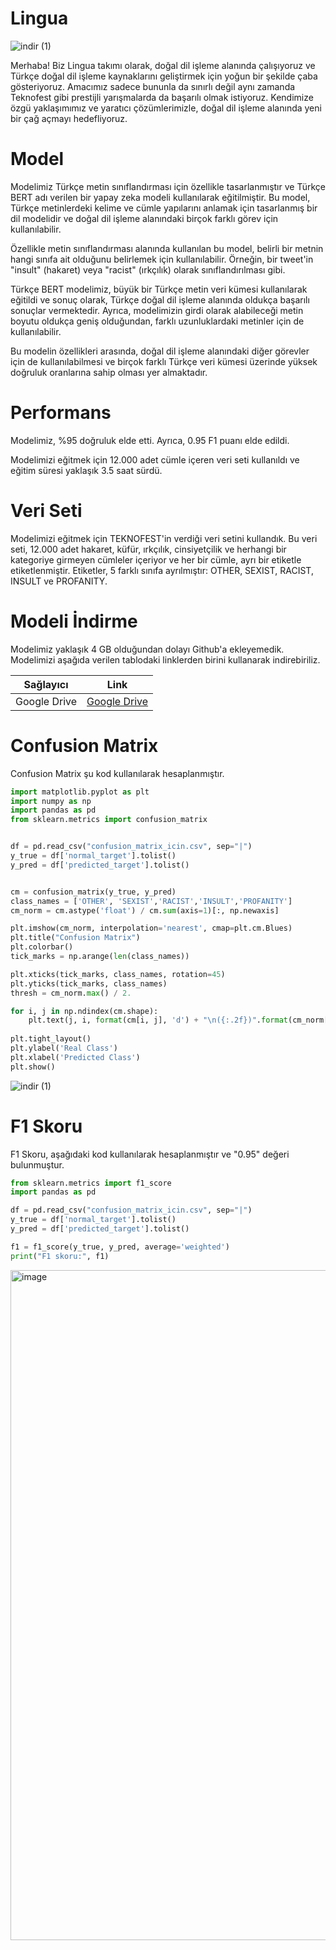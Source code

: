 # Lingua
![indir (1)](https://avatars.githubusercontent.com/u/129843671?s=400&u=54b132a4bbd3fe1822279ae20dcc4080bc98fabd&v=4)

Merhaba! Biz Lingua takımı olarak, doğal dil işleme alanında çalışıyoruz ve Türkçe doğal dil işleme kaynaklarını geliştirmek için yoğun bir şekilde çaba gösteriyoruz. Amacımız sadece bununla da sınırlı değil aynı zamanda Teknofest gibi prestijli yarışmalarda da başarılı olmak istiyoruz. Kendimize özgü yaklaşımımız ve yaratıcı çözümlerimizle, doğal dil işleme alanında yeni bir çağ açmayı hedefliyoruz.
# Model

Modelimiz Türkçe metin sınıflandırması için özellikle tasarlanmıştır ve Türkçe BERT adı verilen bir yapay zeka modeli kullanılarak eğitilmiştir. Bu model, Türkçe metinlerdeki kelime ve cümle yapılarını anlamak için tasarlanmış bir dil modelidir ve doğal dil işleme alanındaki birçok farklı görev için kullanılabilir.

Özellikle metin sınıflandırması alanında kullanılan bu model, belirli bir metnin hangi sınıfa ait olduğunu belirlemek için kullanılabilir. Örneğin, bir tweet'in "insult" (hakaret) veya "racist" (ırkçılık) olarak sınıflandırılması gibi.

Türkçe BERT modelimiz, büyük bir Türkçe metin veri kümesi kullanılarak eğitildi ve sonuç olarak, Türkçe doğal dil işleme alanında oldukça başarılı sonuçlar vermektedir. Ayrıca, modelimizin girdi olarak alabileceği metin boyutu oldukça geniş olduğundan, farklı uzunluklardaki metinler için de kullanılabilir.

Bu modelin özellikleri arasında, doğal dil işleme alanındaki diğer görevler için de kullanılabilmesi ve birçok farklı Türkçe veri kümesi üzerinde yüksek doğruluk oranlarına sahip olması yer almaktadır.
# Performans

Modelimiz, %95 doğruluk elde etti. Ayrıca, 0.95 F1 puanı elde edildi.

Modelimizi eğitmek için 12.000 adet cümle içeren veri seti kullanıldı ve eğitim süresi yaklaşık 3.5 saat sürdü.

# Veri Seti

Modelimizi eğitmek için TEKNOFEST'in verdiği veri setini kullandık. Bu veri seti, 12.000 adet hakaret, küfür, ırkçılık, cinsiyetçilik ve herhangi bir kategoriye girmeyen cümleler içeriyor ve her bir cümle, ayrı bir etiketle etiketlenmiştir. Etiketler, 5 farklı sınıfa ayrılmıştır: OTHER, SEXIST, RACIST, INSULT ve PROFANITY.

# Modeli İndirme

Modelimiz yaklaşık 4 GB olduğundan dolayı Github'a ekleyemedik. Modelimizi aşağıda verilen tablodaki linklerden birini kullanarak indirebiriliz.

Sağlayıcı | Link
--- | --- |
Google Drive | [Google Drive](https://drive.google.com/file/d/1NK6ZyTdQo73uZZ34QzPdvDwk7DXSaZnZ/view?usp=sharing) |

# Confusion Matrix

Confusion Matrix şu kod kullanılarak hesaplanmıştır.

```python 
import matplotlib.pyplot as plt
import numpy as np
import pandas as pd
from sklearn.metrics import confusion_matrix


df = pd.read_csv("confusion_matrix_icin.csv", sep="|")
y_true = df['normal_target'].tolist()
y_pred = df['predicted_target'].tolist()


cm = confusion_matrix(y_true, y_pred)
class_names = ['OTHER', 'SEXIST','RACIST','INSULT','PROFANITY']
cm_norm = cm.astype('float') / cm.sum(axis=1)[:, np.newaxis]

plt.imshow(cm_norm, interpolation='nearest', cmap=plt.cm.Blues)
plt.title("Confusion Matrix")
plt.colorbar()
tick_marks = np.arange(len(class_names))

plt.xticks(tick_marks, class_names, rotation=45)
plt.yticks(tick_marks, class_names) 
thresh = cm_norm.max() / 2.

for i, j in np.ndindex(cm.shape):
    plt.text(j, i, format(cm[i, j], 'd') + "\n({:.2f})".format(cm_norm[i, j]), horizontalalignment="center", color="white" if cm_norm[i, j] > thresh else "black")
             
plt.tight_layout()
plt.ylabel('Real Class')
plt.xlabel('Predicted Class')
plt.show()
```

![indir (1)](https://user-images.githubusercontent.com/81961593/230114000-7a518281-9674-4267-96b4-e3ac9c9d772b.png)

# F1 Skoru

F1 Skoru, aşağıdaki kod kullanılarak hesaplanmıştır ve "0.95" değeri bulunmuştur.

```python 
from sklearn.metrics import f1_score
import pandas as pd

df = pd.read_csv("confusion_matrix_icin.csv", sep="|")
y_true = df['normal_target'].tolist()
y_pred = df['predicted_target'].tolist()

f1 = f1_score(y_true, y_pred, average='weighted')
print("F1 skoru:", f1)
```

<img width="1072" alt="image" src="https://user-images.githubusercontent.com/81961593/230116788-2714a0ee-4a49-45b6-a507-cb6d4b5fb653.png">
